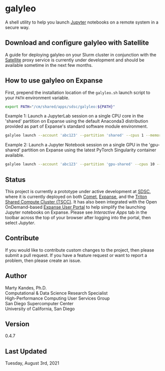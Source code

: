 # galyleo

A shell utility to help you launch [Jupyter](https://jupyter.org) 
notebooks on a remote system in a secure way. 

## Download and configure galyleo with Satellite

A guide for deploying galyleo on your Slurm cluster in conjunction with
the [Satellite](https://github.com/sdsc-hpc-training-org/satellite) 
proxy service is currently under development and should be available 
sometime in the next few months.

## How to use galyleo on Expanse

First, prepend the installation location of the `galyleo.sh` launch 
script to your `PATH` environment variable.
```bash
export PATH="/cm/shared/apps/sdsc/galyleo:${PATH}"
```

Example 1: Launch a JupyterLab session on a single CPU core in the 
'shared' partition on Expanse using the default Anaconda3 distribution
provided as part of Expanse's standard software module environment.
```bash
galyleo launch --account 'abc123' --partition 'shared' --cpus 1 --memory 2 --time-limit 00:30:00 --env-modules 'cpu,gcc,anaconda3' --quiet
```

Example 2: Launch a Jupyter Notebook session on a single GPU in the 
'gpu-shared' partition on Expanse using the latest PyTorch Singularity 
container available.
```bash
galyleo launch --account 'abc123' --partition 'gpu-shared' --cpus 10 --memory 93 --gpus 1 --time-limit 00:30:00 --notebook-dir "/expanse/lustre/projects/abc123/${USER}" --env-modules 'singularitypro' --sif '/cm/shared/apps/containers/singularity/pytorch/pytorch-latest.sif' --bind '/expanse,/scratch' --nv --quiet
```

## Status

This project is currently a prototype under active development at 
[SDSC](https://www.sdsc.edu), where it is currently deployed on both 
[Comet](https://www.sdsc.edu/support/user_guides/comet.html), 
[Expanse](https://expanse.sdsc.edu), and the 
[Triton Shared Compute Cluster (TSCC)](https://www.sdsc.edu/support/user_guides/tscc.html). It has also been integrated with 
the Open OnDemand-based [Expanse User Portal](https://portal.expanse.sdsc.edu)
to help simplify the launching Jupyter notebooks on Expanse. Please see
*Interactive Apps* tab in the toolbar across the top of your browser 
after logging into the portal, then select *Jupyter*.

## Contribute

If you would like to contribute custom changes to the project, then 
please submit a pull request. If you have a feature request or want to 
report a problem, then please create an issue.

## Author

Marty Kandes, Ph.D.  
Computational & Data Science Research Specialist  
High-Performance Computing User Services Group  
San Diego Supercomputer Center  
University of California, San Diego  

## Version

0.4.7

## Last Updated

Tuesday, August 3rd, 2021
